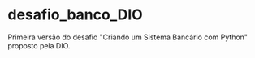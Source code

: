 # desafio_banco_DIO
Primeira versão do desafio "Criando um Sistema Bancário com Python" proposto pela DIO.
